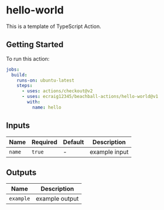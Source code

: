 # hello-world

This is a template of TypeScript Action.

## Getting Started

To run this action:

```yaml
jobs:
  build:
    runs-on: ubuntu-latest
    steps:
      - uses: actions/checkout@v2
      - uses: ecraig12345/beachball-actions/hello-world@v1
        with:
          name: hello
```

## Inputs

| Name   | Required | Default | Description   |
| ------ | -------- | ------- | ------------- |
| `name` | `true`   | -       | example input |

## Outputs

| Name      | Description    |
| --------- | -------------- |
| `example` | example output |

